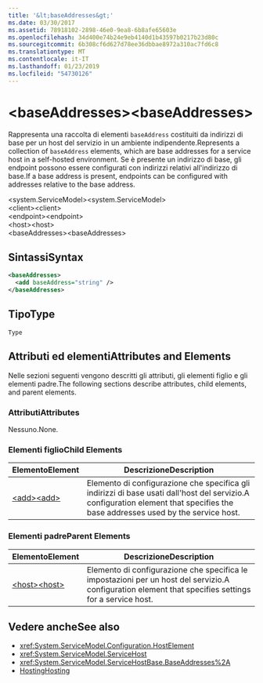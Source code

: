 ```yaml
---
title: '&lt;baseAddresses&gt;'
ms.date: 03/30/2017
ms.assetid: 78918102-2898-46e0-9ea8-6b8afe65603e
ms.openlocfilehash: 34d400e74b24e9eb4140d1b43597b0217b23d80c
ms.sourcegitcommit: 6b308cf6d627d78ee36dbbae8972a310ac7fd6c8
ms.translationtype: MT
ms.contentlocale: it-IT
ms.lasthandoff: 01/23/2019
ms.locfileid: "54730126"
---
```

# <a name="ltbaseaddressesgt"></a><span data-ttu-id="f2fc3-102">&lt;baseAddresses&gt;</span><span class="sxs-lookup"><span data-stu-id="f2fc3-102">&lt;baseAddresses&gt;</span></span>
<span data-ttu-id="f2fc3-103">Rappresenta una raccolta di elementi `baseAddress` costituiti da indirizzi di base per un host del servizio in un ambiente indipendente.</span><span class="sxs-lookup"><span data-stu-id="f2fc3-103">Represents a collection of `baseAddress` elements, which are base addresses for a service host in a self-hosted environment.</span></span> <span data-ttu-id="f2fc3-104">Se è presente un indirizzo di base, gli endpoint possono essere configurati con indirizzi relativi all'indirizzo di base.</span><span class="sxs-lookup"><span data-stu-id="f2fc3-104">If a base address is present, endpoints can be configured with addresses relative to the base address.</span></span>  
  
 <span data-ttu-id="f2fc3-105">\<system.ServiceModel></span><span class="sxs-lookup"><span data-stu-id="f2fc3-105">\<system.ServiceModel></span></span>  
<span data-ttu-id="f2fc3-106">\<client></span><span class="sxs-lookup"><span data-stu-id="f2fc3-106">\<client></span></span>  
<span data-ttu-id="f2fc3-107">\<endpoint></span><span class="sxs-lookup"><span data-stu-id="f2fc3-107">\<endpoint></span></span>  
<span data-ttu-id="f2fc3-108">\<host></span><span class="sxs-lookup"><span data-stu-id="f2fc3-108">\<host></span></span>  
<span data-ttu-id="f2fc3-109">\<baseAddresses></span><span class="sxs-lookup"><span data-stu-id="f2fc3-109">\<baseAddresses></span></span>  
  
## <a name="syntax"></a><span data-ttu-id="f2fc3-110">Sintassi</span><span class="sxs-lookup"><span data-stu-id="f2fc3-110">Syntax</span></span>  
  
```xml  
<baseAddresses>
  <add baseAddress="string" />
</baseAddresses>
```  
  
## <a name="type"></a><span data-ttu-id="f2fc3-111">Tipo</span><span class="sxs-lookup"><span data-stu-id="f2fc3-111">Type</span></span>  
 `Type`  
  
## <a name="attributes-and-elements"></a><span data-ttu-id="f2fc3-112">Attributi ed elementi</span><span class="sxs-lookup"><span data-stu-id="f2fc3-112">Attributes and Elements</span></span>  
 <span data-ttu-id="f2fc3-113">Nelle sezioni seguenti vengono descritti gli attributi, gli elementi figlio e gli elementi padre.</span><span class="sxs-lookup"><span data-stu-id="f2fc3-113">The following sections describe attributes, child elements, and parent elements.</span></span>  
  
### <a name="attributes"></a><span data-ttu-id="f2fc3-114">Attributi</span><span class="sxs-lookup"><span data-stu-id="f2fc3-114">Attributes</span></span>  
 <span data-ttu-id="f2fc3-115">Nessuno.</span><span class="sxs-lookup"><span data-stu-id="f2fc3-115">None.</span></span>  
  
### <a name="child-elements"></a><span data-ttu-id="f2fc3-116">Elementi figlio</span><span class="sxs-lookup"><span data-stu-id="f2fc3-116">Child Elements</span></span>  
  
|<span data-ttu-id="f2fc3-117">Elemento</span><span class="sxs-lookup"><span data-stu-id="f2fc3-117">Element</span></span>|<span data-ttu-id="f2fc3-118">Descrizione</span><span class="sxs-lookup"><span data-stu-id="f2fc3-118">Description</span></span>|  
|-------------|-----------------|  
|[<span data-ttu-id="f2fc3-119">\<add></span><span class="sxs-lookup"><span data-stu-id="f2fc3-119">\<add></span></span>](../../../../../docs/framework/configure-apps/file-schema/wcf/add-of-baseaddresses.md)|<span data-ttu-id="f2fc3-120">Elemento di configurazione che specifica gli indirizzi di base usati dall'host del servizio.</span><span class="sxs-lookup"><span data-stu-id="f2fc3-120">A configuration element that specifies the base addresses used by the service host.</span></span>|  
  
### <a name="parent-elements"></a><span data-ttu-id="f2fc3-121">Elementi padre</span><span class="sxs-lookup"><span data-stu-id="f2fc3-121">Parent Elements</span></span>  
  
|<span data-ttu-id="f2fc3-122">Elemento</span><span class="sxs-lookup"><span data-stu-id="f2fc3-122">Element</span></span>|<span data-ttu-id="f2fc3-123">Descrizione</span><span class="sxs-lookup"><span data-stu-id="f2fc3-123">Description</span></span>|  
|-------------|-----------------|  
|[<span data-ttu-id="f2fc3-124">\<host></span><span class="sxs-lookup"><span data-stu-id="f2fc3-124">\<host></span></span>](../../../../../docs/framework/configure-apps/file-schema/wcf/host.md)|<span data-ttu-id="f2fc3-125">Elemento di configurazione che specifica le impostazioni per un host del servizio.</span><span class="sxs-lookup"><span data-stu-id="f2fc3-125">A configuration element that specifies settings for a service host.</span></span>|  
  
## <a name="see-also"></a><span data-ttu-id="f2fc3-126">Vedere anche</span><span class="sxs-lookup"><span data-stu-id="f2fc3-126">See also</span></span>
- <xref:System.ServiceModel.Configuration.HostElement>
- <xref:System.ServiceModel.ServiceHost>
- <xref:System.ServiceModel.ServiceHostBase.BaseAddresses%2A>
- [<span data-ttu-id="f2fc3-127">Hosting</span><span class="sxs-lookup"><span data-stu-id="f2fc3-127">Hosting</span></span>](../../../../../docs/framework/wcf/feature-details/hosting.md)
